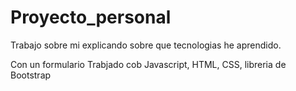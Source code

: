 # Proyecto_personal
Trabajo sobre mi explicando sobre que tecnologias he aprendido.

Con un formulario Trabjado cob Javascript, HTML, CSS, libreria de Bootstrap
